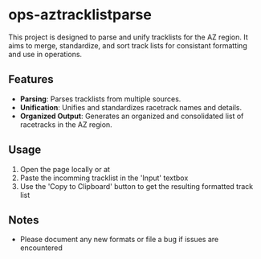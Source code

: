 # ops-aztracklistparse

This project is designed to parse and unify tracklists for the AZ region. It aims to merge, standardize, and sort track lists for consistant formatting and use in operations.


## Features

- **Parsing**: Parses tracklists from multiple sources.
- **Unification**: Unifies and standardizes racetrack names and details.
- **Organized Output**: Generates an organized and consolidated list of racetracks in the AZ region.


## Usage

1. Open the page locally or at 
2. Paste the incomming tracklist in the 'Input' textbox
3. Use the 'Copy to Clipboard' button to get the resulting formatted track list


## Notes

- Please document any new formats or file a bug if issues are encountered
